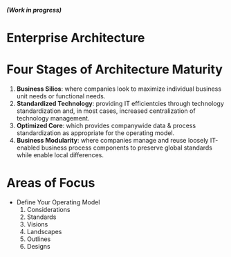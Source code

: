  **_(Work in progress)_**
 
# Enterprise Architecture

# Four Stages of Architecture Maturity
  1. **Business Silios**: where companies look to maximize individual business unit needs or functional needs.
  2. **Standardized Technology**: providing IT efficientcies through technology standardization and, in most cases, increased centralization of technology management.
  3. **Optimized Core**: which provides companywide data & process standardization as appropriate for the operating model.
  4. **Business Modularity**: where companies manage and reuse loosely IT-enabled business process components to preserve global standards while enable local differences.


# Areas of Focus
 * Define Your Operating Model
      1. Considerations
      2. Standards
      3. Visions
      4. Landscapes
      5. Outlines
      6. Designs

